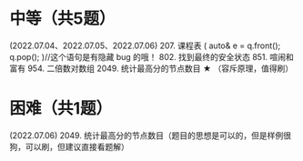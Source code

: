 # 中等（共5题）
(2022.07.04、2022.07.05、2022.07.06)
207. 课程表 (
            auto& e = q.front();
            q.pop();
            )//这个语句是有隐藏 bug 的哦！
802. 找到最终的安全状态
851. 喧闹和富有
954. 二倍数对数组
2049. 统计最高分的节点数目 ★ （容斥原理，值得刷）

# 困难（共1题）
(2022.07.06)
2049. 统计最高分的节点数目（题目的思想是可以的，但是样例很狗，可以刷，但建议直接看题解）

